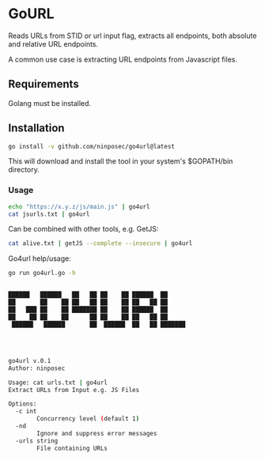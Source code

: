 # GoURL

Reads URLs from STID or url input flag, extracts all endpoints, both absolute and relative URL endpoints.

A common use case is extracting URL endpoints from Javascript files.


## Requirements

Golang must be installed.


## Installation

```bash
go install -v github.com/ninposec/go4url@latest
```
This will download and install the tool in your system's $GOPATH/bin directory.


### Usage

```bash
echo "https://x.y.z/js/main.js" | go4url
cat jsurls.txt | go4url
```

Can be combined with other tools, e.g. GetJS:

```bash
cat alive.txt | getJS --complete --insecure | go4url
```

Go4url help/usage:

```bash
go run go4url.go -h

		
██████   ██████   ██   ██ ██    ██ ██████  ██      
██       ██    ██ ██   ██ ██    ██ ██   ██ ██      
██   ███ ██    ██ ███████ ██    ██ ██████  ██      
██    ██ ██    ██      ██ ██    ██ ██   ██ ██      
 ██████   ██████       ██  ██████  ██   ██ ███████ 
												   
																   
			
			
go4url v.0.1
Author: ninposec

Usage: cat urls.txt | go4url
Extract URLs from Input e.g. JS Files

Options:
  -c int
    	Concurrency level (default 1)
  -nd
    	Ignore and suppress error messages
  -urls string
    	File containing URLs


```

